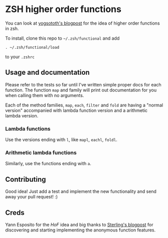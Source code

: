 # ZSH higher order functions

You can look at [yogsototh's blogpost] for the idea of higher order functions
in zsh.

To install, clone this repo to `~/.zsh/functional` and add

    . ~/.zsh/functional/load

to your `.zshrc`

## Usage and documentation

Please refer to the tests so far until I've written simple proper docs for each
function. The function `map` and family will print out documentation for you
when calling them with no arguments.

Each of the method families, `map`, `each`, `filter` and `fold` are having a
"normal version" accompanied with lambda function version and a arithmetic
lambda version.

### Lambda functions

Use the versions ending with `l`, like `mapl`, `eachl`, `foldl`.

### Arithmetic lambda functions

Similarly, use the functions ending with `a`.

## Contributing

Good idea! Just add a test and implement the new functionality and send away
your pull request! :)

## Creds

Yann Esposito for the *HoF* idea and big thanks to [Sterling's blogpost] for
discovering and starting implementing the anonymous function features.

[yogsototh's blogpost]: http://yannesposito.com/Scratch/en/blog/Higher-order-function-in-zsh/
[Sterling's blogpost]:  http://nicholassterling.wordpress.com/2012/03/30/a-zsh-map-function/
